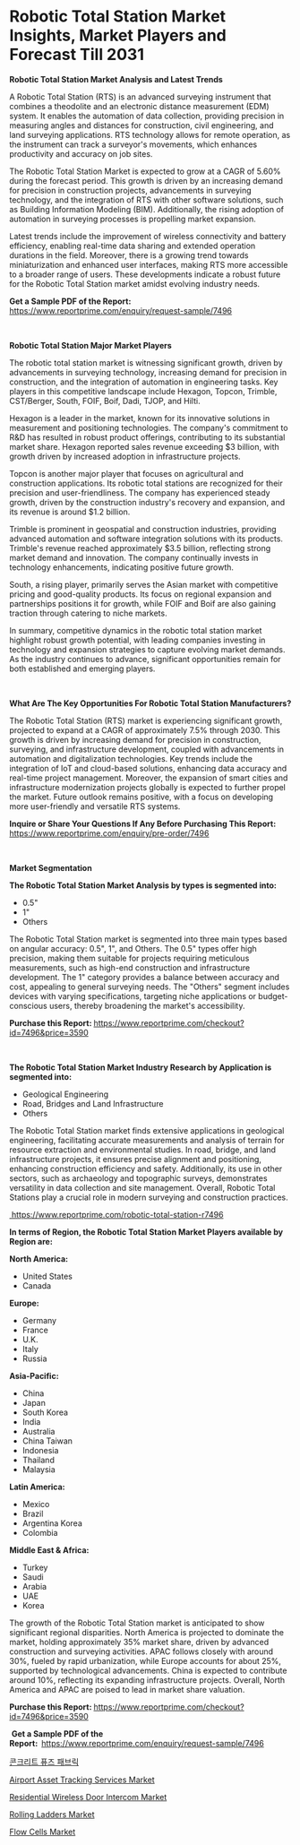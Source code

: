 <p><h1>Robotic Total Station Market Insights, Market Players and Forecast Till 2031</h1></p><p><strong>Robotic Total Station Market Analysis and Latest Trends</strong></p>
<p><p>A Robotic Total Station (RTS) is an advanced surveying instrument that combines a theodolite and an electronic distance measurement (EDM) system. It enables the automation of data collection, providing precision in measuring angles and distances for construction, civil engineering, and land surveying applications. RTS technology allows for remote operation, as the instrument can track a surveyor's movements, which enhances productivity and accuracy on job sites.</p><p>The Robotic Total Station Market is expected to grow at a CAGR of 5.60% during the forecast period. This growth is driven by an increasing demand for precision in construction projects, advancements in surveying technology, and the integration of RTS with other software solutions, such as Building Information Modeling (BIM). Additionally, the rising adoption of automation in surveying processes is propelling market expansion. </p><p>Latest trends include the improvement of wireless connectivity and battery efficiency, enabling real-time data sharing and extended operation durations in the field. Moreover, there is a growing trend towards miniaturization and enhanced user interfaces, making RTS more accessible to a broader range of users. These developments indicate a robust future for the Robotic Total Station market amidst evolving industry needs.</p></p>
<p><strong>Get a Sample PDF of the Report:&nbsp;</strong> <a href="https://www.reportprime.com/enquiry/request-sample/7496">https://www.reportprime.com/enquiry/request-sample/7496</a></p>
<p>&nbsp;</p>
<p><strong>Robotic Total Station Major Market Players</strong></p>
<p><p>The robotic total station market is witnessing significant growth, driven by advancements in surveying technology, increasing demand for precision in construction, and the integration of automation in engineering tasks. Key players in this competitive landscape include Hexagon, Topcon, Trimble, CST/Berger, South, FOIF, Boif, Dadi, TJOP, and Hilti.</p><p>Hexagon is a leader in the market, known for its innovative solutions in measurement and positioning technologies. The company's commitment to R&D has resulted in robust product offerings, contributing to its substantial market share. Hexagon reported sales revenue exceeding $3 billion, with growth driven by increased adoption in infrastructure projects.</p><p>Topcon is another major player that focuses on agricultural and construction applications. Its robotic total stations are recognized for their precision and user-friendliness. The company has experienced steady growth, driven by the construction industry's recovery and expansion, and its revenue is around $1.2 billion.</p><p>Trimble is prominent in geospatial and construction industries, providing advanced automation and software integration solutions with its products. Trimble's revenue reached approximately $3.5 billion, reflecting strong market demand and innovation. The company continually invests in technology enhancements, indicating positive future growth.</p><p>South, a rising player, primarily serves the Asian market with competitive pricing and good-quality products. Its focus on regional expansion and partnerships positions it for growth, while FOIF and Boif are also gaining traction through catering to niche markets.</p><p>In summary, competitive dynamics in the robotic total station market highlight robust growth potential, with leading companies investing in technology and expansion strategies to capture evolving market demands. As the industry continues to advance, significant opportunities remain for both established and emerging players.</p></p>
<p>&nbsp;</p>
<p><strong>What Are The Key Opportunities For Robotic Total Station Manufacturers?</strong></p>
<p><p>The Robotic Total Station (RTS) market is experiencing significant growth, projected to expand at a CAGR of approximately 7.5% through 2030. This growth is driven by increasing demand for precision in construction, surveying, and infrastructure development, coupled with advancements in automation and digitalization technologies. Key trends include the integration of IoT and cloud-based solutions, enhancing data accuracy and real-time project management. Moreover, the expansion of smart cities and infrastructure modernization projects globally is expected to further propel the market. Future outlook remains positive, with a focus on developing more user-friendly and versatile RTS systems.</p></p>
<p><strong>Inquire or Share Your Questions If Any Before Purchasing This Report:</strong> <a href="https://www.reportprime.com/enquiry/pre-order/7496">https://www.reportprime.com/enquiry/pre-order/7496</a></p>
<p>&nbsp;</p>
<p><strong>Market Segmentation</strong></p>
<p><strong>The Robotic Total Station Market Analysis by types is segmented into:</strong></p>
<p><ul><li>0.5"</li><li>1"</li><li>Others</li></ul></p>
<p><p>The Robotic Total Station market is segmented into three main types based on angular accuracy: 0.5", 1", and Others. The 0.5" types offer high precision, making them suitable for projects requiring meticulous measurements, such as high-end construction and infrastructure development. The 1" category provides a balance between accuracy and cost, appealing to general surveying needs. The "Others" segment includes devices with varying specifications, targeting niche applications or budget-conscious users, thereby broadening the market's accessibility.</p></p>
<p><strong>Purchase this Report:&nbsp;</strong><a href="https://www.reportprime.com/checkout?id=7496&price=3590">https://www.reportprime.com/checkout?id=7496&price=3590</a></p>
<p>&nbsp;</p>
<p><strong>The Robotic Total Station Market Industry Research by Application is segmented into:</strong></p>
<p><ul><li>Geological Engineering</li><li>Road, Bridges and Land Infrastructure</li><li>Others</li></ul></p>
<p><p>The Robotic Total Station market finds extensive applications in geological engineering, facilitating accurate measurements and analysis of terrain for resource extraction and environmental studies. In road, bridge, and land infrastructure projects, it ensures precise alignment and positioning, enhancing construction efficiency and safety. Additionally, its use in other sectors, such as archaeology and topographic surveys, demonstrates versatility in data collection and site management. Overall, Robotic Total Stations play a crucial role in modern surveying and construction practices.</p></p>
<p><a href="https://www.reportprime.com/robotic-total-station-r7496">&nbsp;https://www.reportprime.com/robotic-total-station-r7496</a></p>
<p><strong>In terms of Region, the Robotic Total Station Market Players available by Region are:</strong></p>
<p>
    <p> <strong> North America: </strong>
        <ul>
            <li>United States</li>
            <li>Canada</li>
        </ul>
        </p> 
    <p> <strong> Europe: </strong>
        <ul>
            <li>Germany</li>
            <li>France</li>
            <li>U.K.</li>
            <li>Italy</li>
            <li>Russia</li>
        </ul>
        </p> 
    <p> <strong> Asia-Pacific: </strong>
        <ul>
            <li>China</li>
            <li>Japan</li>
            <li>South Korea</li>
            <li>India</li>
            <li>Australia</li>
            <li>China Taiwan</li>
            <li>Indonesia</li>
            <li>Thailand</li>
            <li>Malaysia</li>
        </ul>
        </p> 
    <p> <strong> Latin America: </strong>
        <ul>
            <li>Mexico</li>
            <li>Brazil</li>
            <li>Argentina Korea</li>
            <li>Colombia</li>
        </ul>
        </p> 
    <p> <strong> Middle East & Africa: </strong>
        <ul>
            <li>Turkey</li>
            <li>Saudi</li>
            <li>Arabia</li>
            <li>UAE</li>
            <li>Korea</li>
        </ul>
    </p>
    </p>
<p><p>The growth of the Robotic Total Station market is anticipated to show significant regional disparities. North America is projected to dominate the market, holding approximately 35% market share, driven by advanced construction and surveying activities. APAC follows closely with around 30%, fueled by rapid urbanization, while Europe accounts for about 25%, supported by technological advancements. China is expected to contribute around 10%, reflecting its expanding infrastructure projects. Overall, North America and APAC are poised to lead in market share valuation.</p></p>
<p><strong>Purchase this Report: </strong><a href="https://www.reportprime.com/checkout?id=7496&price=3590">https://www.reportprime.com/checkout?id=7496&price=3590</a></p>
<p>&nbsp;<strong>Get a Sample PDF of the Report:&nbsp;&nbsp;</strong><a href="https://www.reportprime.com/enquiry/request-sample/7496">https://www.reportprime.com/enquiry/request-sample/7496</a></p>
<p><strong></strong></p>
<p><p><a href="https://medium.com/@sskccayi85/%EC%84%B8%EA%B3%84-concrete-fused-fabric-market-%EC%9D%80-2024%EC%97%90%EC%84%9C-2031%EB%A1%9C-%EC%97%B0%ED%8F%89%EA%B7%A0-%EC%A6%9D%EA%B0%80%EC%9C%A8%EC%9D%84-%EB%B3%B4%EC%9D%BC-%EA%B2%83%EC%9C%BC%EB%A1%9C-%EC%98%88%EC%83%81%EB%90%A9%EB%8B%88%EB%8B%A4-064d02285ebe">콘크리트 퓨즈 패브릭</a></p><p><a href="https://medium.com/@samleffler/emerging-airport-asset-tracking-services-market-opportunities-market-analysis-for-investors-and-1e27ecf3ac5f">Airport Asset Tracking Services Market</a></p><p><a href="https://issuu.com/reportprime-2/docs/residential-wireless-door-intercom-_6a8423d39962e1">Residential Wireless Door Intercom Market</a></p><p><a href="https://github.com/NancyAlvarado586/Market-Research-Report-List-1/blob/main/rolling-ladders-market.md">Rolling Ladders Market</a></p><p><a href="https://github.com/BretDuke76/Market-Research-Report-List-1/blob/main/flow-cells-market.md">Flow Cells Market</a></p></p>